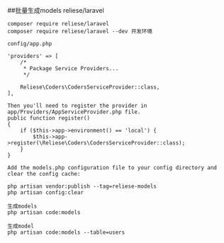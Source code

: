 ##批量生成models
    reliese/laravel
    
    composer require reliese/laravel
    composer require reliese/laravel --dev 开发环境
    
    config/app.php
    
    'providers' => [
        /*
         * Package Service Providers...
         */
    
        Reliese\Coders\CodersServiceProvider::class,
    ],
    
    Then you'll need to register the provider in app/Providers/AppServiceProvider.php file.
    public function register()
    {
        if ($this->app->environment() == 'local') {
            $this->app->register(\Reliese\Coders\CodersServiceProvider::class);
        }
    }
    
    Add the models.php configuration file to your config directory and clear the config cache:
    
    php artisan vendor:publish --tag=reliese-models
    php artisan config:clear
    
    生成models
    php artisan code:models
    
    生成model
    php artisan code:models --table=users